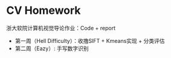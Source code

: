 # CV Homework

浙大软院计算机视觉导论作业：Code + report

+ 第一周（Hell Difficulty）：收撸SIFT + Kmeans实现 + 分类评估
+ 第二周（Eazy）: 手写数字识别